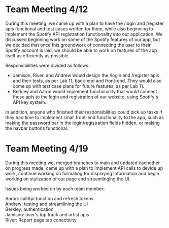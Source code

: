 # Team Meeting 4/12
During this meeting, we came up with a plan to have the /login and /register apis functional and test cases written for them, while also beginning to implement
the Spotify API registration functionality into our application. We discussed beginning work on some of the Spotify features of our app, but we decided that
once this groundwork of connecting the user to their Spotify account is laid, we should be able to work on features of the app itself as efficiently as possible.

Responsibilities were divided as follows:
- Jamison, River, and Andrew would design the /login and /register apis and their tests, as per Lab 11, back-end and front-end. They would also come up with
test case plans for future features, as per Lab 11.
- Berkley and Aaron would implement functionality that would connect these apis to the login and registration of our website, using Spotify's API key system.

In addition, anyone who finished their responsibilities could pick up tasks if they had time to implement small front-end functionality to the app, such as
making the password bar in the login/registration fields hidden, or making the navbar buttons functional.


# Team Meeting 4/19
During this meeting we, merged branches to main and updated eachother on progress made, came up with a plan to implement API calls to devide up work, continue working on formating for displaying information and begin working on stylization of our page and streamlinging the UI.

Issues being worked on by each team member:

Aaron: callApi function and refresh tokens  
Andrew: testing and streamlining the UI  
Berkley: authentication  
Jamison: user's top track and artist apis  
River: Report page tab conectivity  